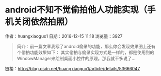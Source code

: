 # android不知不觉偷拍他人功能实现（手机关闭依然拍照）
作者：huangxiaoguo1
日期：2016-12-15 11:18
浏览量：3927
> 简介：前一篇文章我写了android偷录的功能，那么你会发现效果图上还有个偷拍功能效果如下： 
 其实偷拍与偷录实现方式是一样的，都是使用到的WindowManager来绘制桌面小控件的原理。那我就不多说了...

 链接：http://blog.csdn.net/huangxiaoguo1/article/details/53666047
